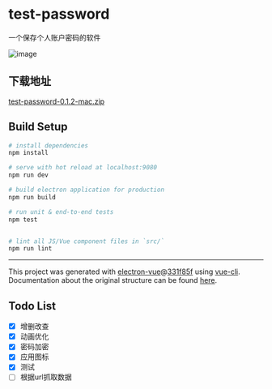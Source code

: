 # test-password
一个保存个人账户密码的软件  

![image](https://mouse.zzzzzz.studio/images/test-password-sample.gif)

## 下载地址
[test-password-0.1.2-mac.zip](https://bjbgp02.baidupcs.com/file/42f4c6e32f6e2f83f558e784f4042316?bkt=p3-00006af4f50ad531d169ab1abc23eefa8d4a&fid=2049109415-250528-1068915805482245&time=1508172490&sign=FDTAXGERLQBHSK-DCb740ccc5511e5e8fedcff06b081203-xHXKbQu3Bg2RNDHWUS0Ib2%2B0ia0%3D&to=76&size=49817117&sta_dx=49817117&sta_cs=1&sta_ft=zip&sta_ct=0&sta_mt=0&fm2=MH,Guangzhou,Netizen-anywhere,,guangdong,pbs&newver=1&newfm=1&secfm=1&flow_ver=3&pkey=00006af4f50ad531d169ab1abc23eefa8d4a&sl=79364174&expires=8h&rt=sh&r=487201913&mlogid=6703501748748265653&vuk=2049109415&vbdid=3083486278&fin=test-password-0.1.2-mac.zip&fn=test-password-0.1.2-mac.zip&rtype=1&iv=0&dp-logid=6703501748748265653&dp-callid=0.1.1&hps=1&tsl=100&csl=100&csign=DSt7MeUTxJlCssMYusOA9mbEBR0%3D&so=0&ut=6&uter=4&serv=0&uc=1629223180&ic=3921010765&ti=94c22d7422f4195e352f9ac2fb08bc8f1f1d5c00d827fb86&by=themis)

## Build Setup

``` bash
# install dependencies
npm install

# serve with hot reload at localhost:9080
npm run dev

# build electron application for production
npm run build

# run unit & end-to-end tests
npm test


# lint all JS/Vue component files in `src/`
npm run lint

```

---

This project was generated with [electron-vue](https://github.com/SimulatedGREG/electron-vue)@[331f85f](https://github.com/SimulatedGREG/electron-vue/tree/331f85fd556cc0d60a30ad019a44a29baaed49f5) using [vue-cli](https://github.com/vuejs/vue-cli). Documentation about the original structure can be found [here](https://simulatedgreg.gitbooks.io/electron-vue/content/index.html).


## Todo List
- [x] 增删改查
- [x] 动画优化
- [x] 密码加密
- [x] 应用图标
- [x] 测试
- [ ] 根据url抓取数据
